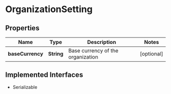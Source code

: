 

# OrganizationSetting


## Properties

| Name | Type | Description | Notes |
|------------ | ------------- | ------------- | -------------|
|**baseCurrency** | **String** | Base currency of the organization |  [optional] |


## Implemented Interfaces

* Serializable


